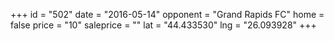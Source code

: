 +++
id = "502"
date = "2016-05-14"
opponent = "Grand Rapids FC"
home = false
price = "10"
saleprice = ""
lat = "44.433530"
lng = "26.093928"
+++
